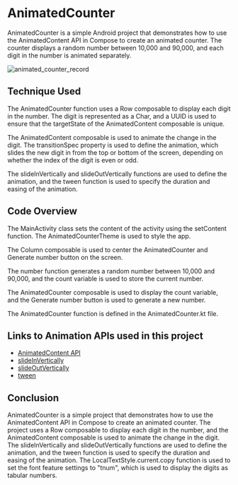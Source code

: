 # AnimatedCounter

AnimatedCounter is a simple Android project that demonstrates how to use the AnimatedContent API in Compose to create an animated counter. The counter displays a random number between 10,000 and 90,000, and each digit in the number is animated separately.


![animated_counter_record](https://github.com/swatii-solanki/AnimatedCounter/assets/43872077/12a31367-414a-42a5-9011-305acf0b8c03)


Technique Used
--------------

The AnimatedCounter function uses a Row composable to display each digit in the number. The digit is represented as a Char, and a UUID is used to ensure that the targetState of the AnimatedContent composable is unique.

The AnimatedContent composable is used to animate the change in the digit. The transitionSpec property is used to define the animation, which slides the new digit in from the top or bottom of the screen, depending on whether the index of the digit is even or odd.

The slideInVertically and slideOutVertically functions are used to define the animation, and the tween function is used to specify the duration and easing of the animation.


Code Overview
-------------

The MainActivity class sets the content of the activity using the setContent function. The AnimatedCounterTheme is used to style the app.

The Column composable is used to center the AnimatedCounter and Generate number button on the screen.

The number function generates a random number between 10,000 and 90,000, and the count variable is used to store the current number.

The AnimatedCounter composable is used to display the count variable, and the Generate number button is used to generate a new number.

The AnimatedCounter function is defined in the AnimatedCounter.kt file.

Links to Animation APIs used in this project
-----

* [AnimatedContent API](https://developer.android.com/reference/kotlin/androidx/compose/animation/AnimatedContent)
* [slideInVertically](https://developer.android.com/reference/kotlin/androidx/compose/animation/slideInVertically)
* [slideOutVertically](https://developer.android.com/reference/kotlin/androidx/compose/animation/slideOutVertically)
* [tween](https://developer.android.com/reference/kotlin/androidx/compose/animation/core/tween)

Conclusion
----------

AnimatedCounter is a simple project that demonstrates how to use the AnimatedContent API in Compose to create an animated counter. The project uses a Row composable to display each digit in the number, and the AnimatedContent composable is used to animate the change in the digit. The slideInVertically and slideOutVertically functions are used to define the animation, and the tween function is used to specify the duration and easing of the animation. The LocalTextStyle.current.copy function is used to set the font feature settings to "tnum", which is used to display the digits as tabular numbers.
